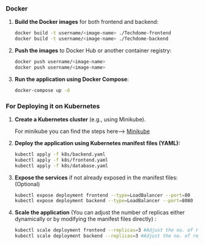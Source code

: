 ### Docker

1. **Build the Docker images** for both frontend and backend:

   ```bash
   docker build -t username/<image-name> ./Techdome-frontend
   docker build -t username/<image-name> ./Techdome-backend
   ```

2. **Push the images** to Docker Hub or another container registry:
   
  

   ```bash
   docker push username/<image-name>
   docker push username/<image-name>
   ```

4. **Run the application using Docker Compose**:
   ```bash
   docker-compose up -d 
   ```
### For Deploying it on Kubernetes 
1. **Create a Kubernetes cluster** (e.g., using Minikube).
   
    For minikube you can find the steps here--> [Minikube](https://minikube.sigs.k8s.io/docs/start/?arch=%2Fwindows%2Fx86-64%2Fstable%2F.exe+download)
   
   
2. **Deploy the application using Kubernetes manifest files (YAML):** 

   ```bash
   kubectl apply -f k8s/backend.yaml
   kubectl apply -f k8s/frontend.yaml
   kubectl apply -f k8s/database.yaml
   ```

3. **Expose the services** if not already exposed in the manifest files:
   (Optional)
   ```bash
   kubectl expose deployment frontend --type=LoadBalancer --port=80
   kubectl expose deployment backend --type=LoadBalancer --port=8080
   ```
4. **Scale the application** (You can adjust the number of replicas either dynamically or by modifying the manifest files directly) :
   ```bash
   kubectl scale deployment frontend --replicas=3 #Adjust the no. of replicas if you want
   kubectl scale deployment backend --replicas=3 #Adjust the no. of replicas if you want 
   ```


